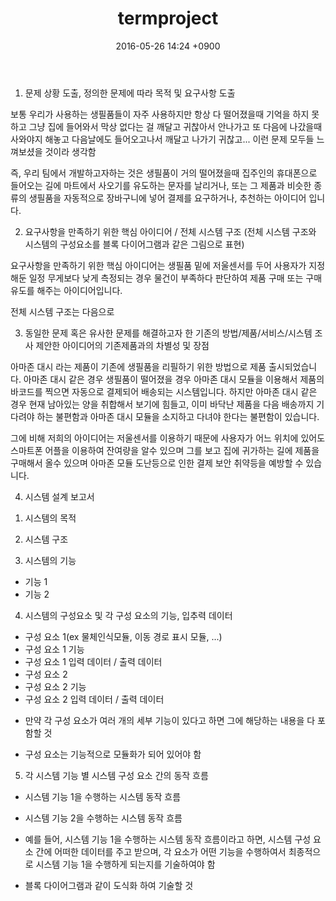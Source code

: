 ﻿---
layout: post
title: "termproject"
date: 2016-05-26 14:24 +0900
categories: jekyll update
---

1. 문제 상황 도출, 정의한 문제에 따라 목적 및 요구사항 도출

 보통 우리가 사용하는 생필품들이 자주 사용하지만 항상 다 떨어졌을때 기억을 하지 못하고 그냥
집에 들어와서 막상 없다는 걸 깨달고 귀찮아서 안나가고 또 다음에 나갔을때 사와야지 해놓고 다음날에도
들어오고나서 깨달고 나가기 귀찮고... 이런 문제 모두들 느껴보셨을 것이라 생각함

 즉, 우리 팀에서 개발하고자하는 것은 생필품이 거의 떨어졌을때
집주인의 휴대폰으로 들어오는 길에 마트에서 사오기를 유도하는 문자를 날리거나,
 또는 그 제품과 비슷한 종류의 생필품을 자동적으로 장바구니에 넣어 결제를 요구하거나,
추천하는 아이디어 입니다.

2. 요구사항을 만족하기 위한 핵심 아이디어 / 전체 시스템 구조 (전체 시스템 구조와 시스템의
구성요소를 블록 다이어그램과 같은 그림으로 표현)

 요구사항을 만족하기 위한 핵심 아이디어는 생필품 밑에 저울센서를 두어 사용자가 지정해둔
일정 무게보다 낮게 측정되는 경우 물건이 부족하다 판단하여 제품 구매 또는 구매 유도를 해주는
아이디어입니다.

 전체 시스템 구조는 다음으로

3. 동일한 문제 혹은 유사한 문제를 해결하고자 한 기존의 방법/제품/서비스/시스템 조사
 제안한 아이디어의 기존제품과의 차별성 및 장점

 아마존 대시 라는 제품이 기존에 생필품을 리필하기 위한 방법으로 제품 출시되었습니다.
아마존 대시 같은 경우 생필품이 떨어졌을 경우 아마존 대시 모듈을 이용해서 제품의 바코드를
찍으면 자동으로 결제되어 배송되는 시스템입니다.
 하지만 아마존 대시 같은 경우 현재 남아있는 양을 취합해서 보기에 힘들고, 이미 바닥난 제품을
다음 배송까지 기다려야 하는 불편함과 아마존 대시 모듈을 소지하고 다녀야 한다는 불편함이 있습니다.

 그에 비해 저희의 아이디어는 저울센서를 이용하기 때문에 사용자가 어느 위치에 있어도
스마트폰 어플을 이용하여 잔여량을 알수 있으며 그를 보고 집에 귀가하는 길에 제품을 구매해서 올수 있으며
아마존 모듈 도난등으로 인한 결제 보안 취약등을 예방할 수 있습니다.

4. 시스템 설계 보고서

 1) 시스템의 목적

 2) 시스템 구조

 3) 시스템의 기능
 - 기능 1
 - 기능 2

 4) 시스템의 구성요소 및 각 구성 요소의 기능, 입추력 데이터
 - 구성 요소 1(ex 물체인식모듈, 이동 경로 표시 모듈, ...)
 - 구성 요소 1 기능
 - 구성 요소 1 입력 데이터 / 출력 데이터
 - 구성 요소 2
 - 구성 요소 2 기능
 - 구성 요소 2 입력 데이터 / 출력 데이터

* 만약 각 구성 요소가 여러 개의 세부 기능이 있다고 하면 그에 해당하는 내용을 다 포함할 것

* 구성 요소는 기능적으로 모듈화가 되어 있어야 함

  

 5) 각 시스템 기능 별 시스템 구성 요소 간의 동작 흐름

 - 시스템 기능 1을 수행하는 시스템 동작 흐름 

 - 시스템 기능 2을 수행하는 시스템 동작 흐름

  

 * 예를 들어, 시스템 기능 1을 수행하는 시스템 동작 흐름이라고 하면, 시스템 구성 요소 간에 어떠한 데이터를 주고 받으며, 각 요소가 어떤 기능을 수행하여서 최종적으로 시스템 기능 1을 수행하게 되는지를 기술하여야 함

  

 * 블록 다이어그램과 같이 도식화 하여 기술할 것
